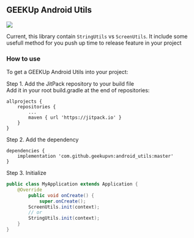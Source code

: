 ## GEEKUp Android Utils
[![](https://jitpack.io/v/geekupvn/android_utils.svg)](https://jitpack.io/#geekupvn/android_utils)

Current, this library contain `StringUtils` vs `ScreenUtils`. It include some usefull method for you push up time to release feature in your project

### How to use </br>
To get a GEEKUp Android Utils into your project:

Step 1. Add the JitPack repository to your build file </br>
Add it in your root build.gradle at the end of repositories:

	allprojects {
		repositories {
			...
			maven { url 'https://jitpack.io' }
		}
	}
  
Step 2. Add the dependency

	dependencies {
	   	implementation 'com.github.geekupvn:android_utils:master'
	}

Step 3. Initialize
  
```java
public class MyApplication extends Application {
	@Override
    	public void onCreate() {
        	super.onCreate();
		ScreenUtils.init(context);
		// or
		StringUtils.init(context);
	}
}
```
